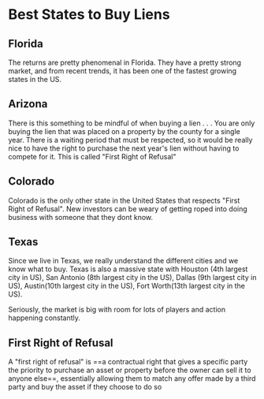 # Best States to Buy Liens

## Florida
The returns are pretty phenomenal in Florida. They have a pretty strong market, and from recent trends, it has been one of the fastest growing states in the US.

## Arizona
There is this something to be mindful of when buying a lien . . . You are only buying the lien that was placed on a property by the county for a single year. There is a waiting period that must be respected, so it would be really nice to have the right to purchase the next year's lien without having to compete for it. This is called "First Right of Refusal" 

## Colorado
Colorado is the only other state in the United States that respects "First Right of Refusal". New investors can be weary of getting roped into doing business with someone that they dont know. 


## Texas
Since we live in Texas, we really understand the different cities and we know what to buy. Texas is also a massive state with Houston (4th largest city in US), San Antonio (8th largest city in the US), Dallas (9th largest city in US), Austin(10th largest city in the US), Fort Worth(13th largest city in the US). 

Seriously, the market is big with room for lots of players and action happening constantly. 



## First Right of Refusal

A "first right of refusal" is ==a contractual right that gives a specific party the priority to purchase an asset or property before the owner can sell it to anyone else==, essentially allowing them to match any offer made by a third party and buy the asset if they choose to do so